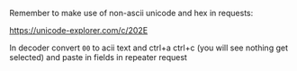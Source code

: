 Remember to make use of non-ascii unicode and hex in requests:

https://unicode-explorer.com/c/202E

In decoder convert `00` to acii text and ctrl+a ctrl+c (you will see nothing get selected) and paste in fields in repeater request
